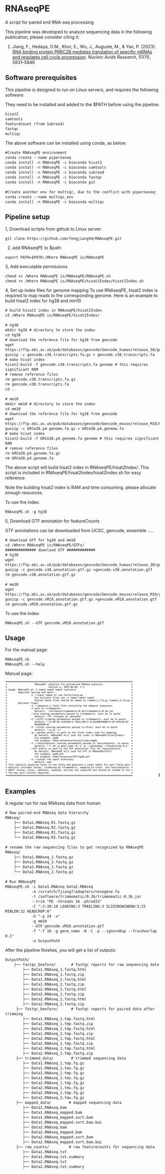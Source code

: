 # RNAseqPE
A script for paired end RNA-seq processing

This pipeline was developed to analyze sequencing data in the following publication, please consider citing it:

1. Jiang, F., Hedaya, O.M., Khor, E., Wu, J., Auguste, M., & Yao, P. (2023). [RNA binding protein PRRC2B mediates translation of specific mRNAs and regulates cell cycle progression](https://academic.oup.com/nar/article/51/11/5831/7147500). _Nucleic Acids Research_, 51(11), 5831–5846

## Software prerequisites
This pipeline is designed to run on Linux servers, and requires the following software:

They need to be installed and added to the $PATH before using the pipeline.
```
hisat2
samtools
featureCount (from Subread)
fastqc 
multiqc
```

The above software can be installed using conda, as below:
```
#Create RNAseqPE environment
conda create --name pipernaseq
conda install -n RNAseqPE -c bioconda hisat2
conda install -n RNAseqPE -c bioconda samtools
conda install -n RNAseqPE -c bioconda subread
conda install -n RNAseqPE -c bioconda fastqc
conda install -n RNAseqPE -c bioconda git

#Create another env for multiqc, due to the conflict with pipernaseq:
conda create --name multiqc_env
conda install -n RNAseqPE -c bioconda multiqc
```

## Pipeline setup

1, Download scripts from github to Linux server:

```
git clone https://github.com/fengjiang94/RNAseqPE.git
```

2. add RNAseqPE to $path
```
export PATH=$PATH:/Where RNAseqPE is/RNAseqPE
```

3, Add executable permissions
```
chmod +x /Where RNAseqPE is/RNAseqPE/RNAseqPE.sh
chmod +x /Where RNAseqPE is/RNAseqPE/hisat2Index/hisat2Index.sh
```

4, Set up index files for genome mapping
To use RNAseqPE, hisat2 index is required to map reads to the corresponding genome.
Here is an example to build hisat2 index for hg38 and mm10
```
# build hisat2 index in RNAseqPE/hisat2Index
cd /Where RNAseqPE is/RNAseqPE/hisat2Index/

# hg38
mkdir hg38 # directory to store the index
cd hg38
# download the reference file for hg38 from gencode
wget https://ftp.ebi.ac.uk/pub/databases/gencode/Gencode_human/release_38/gencode.v38.transcripts.fa.gz
gunzip -c gencode.v38.transcripts.fa.gz > gencode.v38.transcripts.fa
# make hisat index
hisat2-build -f gencode.v38.transcripts.fa genome # this requires significant RAM
# remove reference files
rm gencode.v38.transcripts.fa.gz
rm gencode.v38.transcripts.fa
cd ..

# mm10
mkdir mm10 # directory to store the index
cd mm10
# download the reference file for hg38 from gencode
wget https://ftp.ebi.ac.uk/pub/databases/gencode/Gencode_mouse/release_M10/GRCm38.p4.genome.fa.gz
gunzip -c GRCm38.p4.genome.fa.gz > GRCm38.p4.genome.fa
# make hisat index
hisat2-build -f GRCm38.p4.genome.fa genome # this requires significant RAM
# remove reference files
rm GRCm38.p4.genome.fa.gz
rm GRCm38.p4.genome.fa
```

The above script will build hisat2 index in RNAseqPE/hisat2Index/. This script is included in RNAseqPE/hisat2Index/hisat2Index.sh for easy reference

Note the building hisat2 index is RAM and time consuming. please allocate enough resources.

To use the index:
```
RNAseqPE.sh -g hg38
```

5, Download GTF annotation for featureCounts

GTF annotations can be downloaded from UCSC, gencode, ensemble .....
```
# download GFT for hg38 and mm10
cd /Where RNAseqPE is/RNAseqPE/GTFs/
############## download GTF #############
# hg38
wget https://ftp.ebi.ac.uk/pub/databases/gencode/Gencode_human/release_38/gencode.v38.annotation.gtf.gz
gunzip -c gencode.v38.annotation.gtf.gz >gencode.v38.annotation.gtf
rm gencode.v38.annotation.gtf.gz

# mm10
wget https://ftp.ebi.ac.uk/pub/databases/gencode/Gencode_mouse/release_M10/gencode.vM10.annotation.gtf.gz
gunzip -c gencode.vM10.annotation.gtf.gz >gencode.vM10.annotation.gtf
rm gencode.vM10.annotation.gtf.gz
```

To use the index:
```
RNAseqPE.sh --GTF gencode.vM10.annotation.gtf
```

## Usage

For the manual page:

```
RNAseqPE.sh
RNAseqPE.sh --help
```

Manual page:

![](images/Usages.png)

## Examples

A regular run for raw RNAseq data from human
```
# Raw paired-end RNAseq data hierarchy
RNAseq/
    ├── Data1.RNAseq.R1.fastq.gz
    ├── Data1.RNAseq.R2.fastq.gz
    ├── Data2.RNAseq.R1.fastq.gz
    └── Data2.RNAseq.R2.fastq.gz

# rename the raw sequencing files to get recognized by RNAseqPE
RNAseq/
    ├── Data1.RNAseq_1.fastq.gz
    ├── Data1.RNAseq_2.fastq.gz
    ├── Data2.RNAseq_1.fastq.gz
    └── Data2.RNAseq_2.fastq.gz

# Run RNAseqPE
RNAseqPE.sh -i Data1.RNAseq Data2.RNAseq
            -a /scratch/fjiang7/adapters/novogene.fa
            -t /software/trimmomatic/0.36/trimmomatic-0.36.jar
            --trim "PE -threads 16 -phred33"
            -C ":2:30:10 LEADING:3 TRAILING:3 SLIDINGWINDOW:5:25 MINLEN:32 HEADCROP:0"
            -h "-p 24 -x"
            -g mm10
            --GTF gencode.vM10.annotation.gtf
            -f "-T 10 -g gene_name -B -C -p --ignoreDup --fracOverlap 0.1"
            -o OutputPath
```

After the pipeline finishes, you will get a list of outputs:
```
OutputPath/
    ├── fastqc_beofore/       # fastqc reports for raw sequencing data
        ├── Data1.RNAseq_1.fastq.html
        ├── Data1.RNAseq_1.fastq.zip
        ├── Data1.RNAseq_2.fastq.html
        ├── Data1.RNAseq_2.fastq.zip
        ├── Data2.RNAseq_1.fastq.html
        ├── Data2.RNAseq_1.fastq.zip
        ├── Data2.RNAseq_2.fastq.html
        ├── Data2.RNAseq_2.fastq.zip
     ├── fastqc_beofore/      # fastqc reports for paired data after trimming
        ├── Data1.RNAseq_1.tmp.fastq.html
        ├── Data1.RNAseq_1.tmp.fastq.zip
        ├── Data1.RNAseq_2.tmp.fastq.html
        ├── Data1.RNAseq_2.tmp.fastq.zip
        ├── Data2.RNAseq_1.tmp.fastq.html
        ├── Data2.RNAseq_1.tmp.fastq.zip
        ├── Data2.RNAseq_2.tmp.fastq.html
        ├── Data2.RNAseq_2.tmp.fastq.zip
     ├── trimmed_data/        # trimmed sequencing data
        ├── Data1.RNAseq_1.tmp.fq.gz
        ├── Data1.RNAseq_1.tmu.fq.gz
        ├── Data1.RNAseq_2.tmp.fq.gz
        ├── Data1.RNAseq_2.tmu.fq.gz
        ├── Data2.RNAseq_1.tmp.fq.gz
        ├── Data2.RNAseq_1.tmu.fq.gz
        ├── Data2.RNAseq_2.tmp.fq.gz
        ├── Data2.RNAseq_2.tmu.fq.gz
     ├── mapped_data/        # mapped sequencing data
        ├── Data1.RNAseq.bam
        ├── Data1.RNAseq_mapped.bam
        ├── Data1.RNAseq_mapped.sort.bam
        ├── Data1.RNAseq_mapped.sort.bam.bai
        ├── Data2.RNAseq.bam
        ├── Data2.RNAseq_mapped.bam
        ├── Data2.RNAseq_mapped.sort.bam
        ├── Data2.RNAseq_mapped.sort.bam.bai
     ├── raw_counts/         # raw featurecounts for sequencing data
        ├── Data1.RNAseq.txt
        ├── Data1.RNAseq.txt.summary
        ├── Data2.RNAseq.txt
        ├── Data2.RNAseq.txt.summary

```

